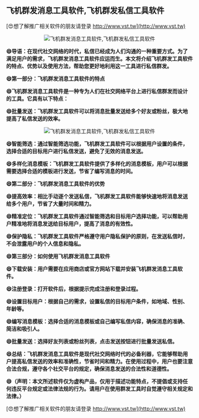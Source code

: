 ## **飞机群发消息工具软件,飞机群发私信工具软件**

[😍想了解推广相关软件的朋友请登录 http://www.vst.tw](http://www.vst.tw)

 <center><img src="https://vst.tw/MP4/tuiguang/png/4.png" alt="飞机群发消息工具软件,飞机群发私信工具软件"></center>

**😄导语：在现代社交网络的时代，私信已经成为人们沟通的一种重要方式。为了满足用户的需求，飞机群发消息工具软件应运而生。本文将介绍飞机群发工具软件的特点、优势以及使用方法，帮助您更好地利用这一工具进行私信群发。**

**😄第一部分：飞机群发消息工具软件的特点**

**😄飞机群发消息工具软件是一种专为人们在社交网络平台上进行私信群发而设计的工具。它具有以下特点：**

**😄批量发送：飞机群发工具软件可以将消息批量发送给多个好友或粉丝，极大地提高了私信发送的效率。**

 <center><img src="https://vst.tw/MP4/tuiguang/png/1.png" alt="飞机群发消息工具软件,飞机群发私信工具软件"></center>

**😄智能筛选：通过智能筛选功能，飞机群发工具软件可以根据用户设置的条件，选择合适的目标用户进行私信发送，避免了无效的消息发送。**

**😄多样化消息模板：飞机群发工具软件提供了多样化的消息模板，用户可以根据需要选择合适的模板进行发送，节省了编写消息的时间。**

**😄第二部分：飞机群发消息工具软件的优势**

**😄提高效率：相比手动逐个发送私信，飞机群发工具软件能够快速地将消息发送给多个用户，节省了大量时间和精力。**

**😄精准定位：飞机群发工具软件通过智能筛选和目标用户选择功能，可以帮助用户精准地将消息发送给目标用户，提高了消息的有效性。**

**😄保护隐私：飞机群发工具软件严格遵守用户隐私保护的原则，在发送私信时，不会泄露用户的个人信息和隐私。**

**😄第三部分：如何使用飞机群发消息工具软件**

**😄下载安装：用户需要在应用商店或官方网站下载并安装飞机群发消息工具软件。**

**😄注册登录：打开软件后，根据提示完成注册和登录过程。**

**😄设置目标用户：根据自己的需求，设置私信的目标用户条件，如地域、性别、年龄等。**

**😄编写消息模板：选择合适的消息模板或自己编写私信内容，确保消息的准确、简洁和吸引人。**

**😄批量发送：选择好友列表或粉丝列表，点击发送按钮进行批量发送私信。**

**😄总结：飞机群发消息工具软件是现代社交网络时代的必备利器，它能够帮助用户提高私信发送的效率和准确性，节省时间和精力。在使用过程中，用户也要注意合法合规，遵守各个社交平台的规定，确保消息发送的合法性和道德性。**

**😄（声明：本文所述软件仅为虚构产品，仅用于描述功能特点，不提倡或支持任何违反平台规定或法律法规的行为。请用户在使用群发工具时自觉遵守相关规定和法律。）**

[😍想了解推广相关软件的朋友请登录 http://www.vst.tw](http://www.vst.tw)



